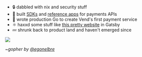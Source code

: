 - :lock: dabbled with nix and security stuff
- :hammer: built [SDKs](https://github.com/jtrotsky/govend) and [reference apps](https://github.com/vend/peg) for payments APIs
- :milky_way: wrote production Go to create Vend's first payment service
- ⚛️ haxxd some stuff like [this pretty website](https://jadetsp.com) in Gatsby
- :zzz: shrunk back to product land and haven't emerged since

![](https://user-images.githubusercontent.com/192964/31576302-a390cb7e-b100-11e7-92fd-8c7b510900ac.png)

~_gopher by [@egonelbre](https://github.com/egonelbre)_
